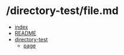 ﻿# /directory-test/file.md

- [index](/)
- [README](/README)
- [directory-test](/directory-test)
    - [page](/directory-test/file)
